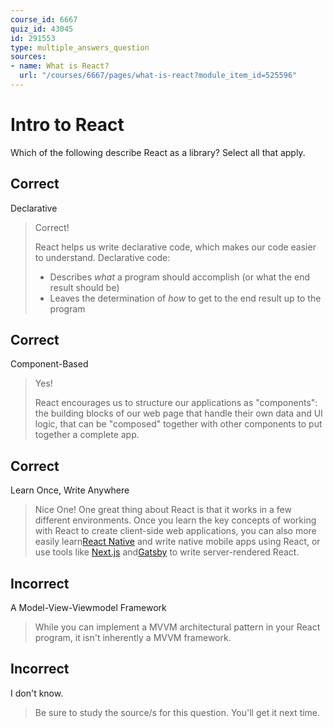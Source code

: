 ```yaml
---
course_id: 6667
quiz_id: 43045
id: 291553
type: multiple_answers_question
sources:
- name: What is React?
  url: "/courses/6667/pages/what-is-react?module_item_id=525596"
---
```


# Intro to React

Which of the following describe React as a library? Select all that apply.

## Correct

Declarative

> Correct!
> 
> React helps us write declarative code, which makes our code easier to
> understand. Declarative code:
> 
> - Describes _what_ a program should accomplish (or what the end result should be)
> - Leaves the determination of _how_ to get to the end result up to the program

## Correct

Component-Based

> Yes!
> 
> React encourages us to structure our applications as "components": the building
> blocks of our web page that handle their own data and UI logic, that can be
> "composed" together with other components to put together a complete app.

## Correct

Learn Once, Write Anywhere

> Nice One! One great thing about React is that it works in a few different
> environments. Once you learn the key concepts of working with React to create
> client-side web applications, you can also more easily learn[React
> Native](https://reactnative.dev/) and write native mobile apps using React, or
> use tools like [Next.js](https://nextjs.org/)
> and[Gatsby](https://www.gatsbyjs.com/docs/) to write server-rendered React.

## Incorrect

A Model-View-Viewmodel Framework

> While you can implement a MVVM architectural pattern in your React program, it
> isn't inherently a MVVM framework.

## Incorrect

I don't know.

> Be sure to study the source/s for this question. You'll get it next time.
